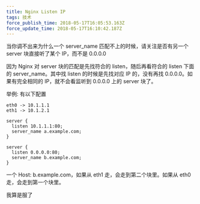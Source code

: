 ```yaml
---
title: Nginx Listen IP
tags: 技术
force_publish_time: 2018-05-17T16:05:53.163Z
force_update_time: 2018-05-17T16:10:42.187Z
---
```


当你调不出来为什么一个 server_name 匹配不上的时候，请关注是否有另一个 server 块直接听了某个 IP，而不是 0.0.0.0

因为 Nginx 对 server 块的匹配是先找符合的 listen，随后再看符合的 listen 下面的 server_name。其中找 listen 的时候是先找对应 IP 的，没有再找 0.0.0.0。如果有完全相同的 IP，就不会看监听到 0.0.0.0 上的 server 块了。

举例: 有以下配置
```
eth0 -> 10.1.1.1
eth1 -> 10.1.2.1
```

```
server {
  listen 10.1.1.1:80;
  server_name a.example.com;
}

server {
  listen 0.0.0.0:80;
  server_name b.example.com;
}
```

一个 Host: b.example.com，如果从 eth1 走，会走到第二个块里。如果从 eth0 走，会走到第一个块里。

我算是服了
